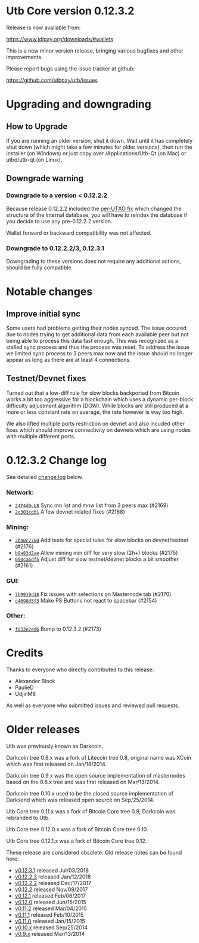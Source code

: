 Utb Core version 0.12.3.2
==========================

Release is now available from:

  <https://www.jdjpay.org/downloads/#wallets>

This is a new minor version release, bringing various bugfixes and other
improvements.

Please report bugs using the issue tracker at github:

  <https://github.com/utbpay/utb/issues>


Upgrading and downgrading
=========================

How to Upgrade
--------------

If you are running an older version, shut it down. Wait until it has completely
shut down (which might take a few minutes for older versions), then run the
installer (on Windows) or just copy over /Applications/Utb-Qt (on Mac) or
utbd/utb-qt (on Linux).

Downgrade warning
-----------------

### Downgrade to a version < 0.12.2.2

Because release 0.12.2.2 included the [per-UTXO fix](release-notes/utb/release-notes-0.12.2.2.md#per-utxo-fix)
which changed the structure of the internal database, you will have to reindex
the database if you decide to use any pre-0.12.2.2 version.

Wallet forward or backward compatibility was not affected.

### Downgrade to 0.12.2.2/3, 0.12.3.1

Downgrading to these versions does not require any additional actions, should be
fully compatible.


Notable changes
===============

Improve initial sync
--------------------

Some users had problems getting their nodes synced. The issue occured due to nodes trying to
get additional data from each available peer but not being able to process this data fast enough.
This was recognized as a stalled sync process and thus the process was reset. To address the issue
we limited sync process to 3 peers max now and the issue should no longer appear as long as there
are at least 4 connections.

Testnet/Devnet fixes
--------------------

Turned out that a low-diff rule for slow blocks backported from Bitcoin works a bit too aggressive for
a blockchain which uses a dynamic per-block difficulty adjustment algorithm (DGW). While blocks are still
produced at a more or less constant rate on average, the rate however is way too high.

We also lifted multiple ports restriction on devnet and also incuded other fixes which should improve
connectivity on devnets which are using nodes with multiple different ports.


0.12.3.2 Change log
===================

See detailed [change log](https://github.com/utbpay/utb/compare/v0.12.3.1...utbpay:v0.12.3.2) below.

### Network:
- [`2474d9cb8`](https://github.com/utbpay/utb/commit/2474d9cb8) Sync mn list and mnw list from 3 peers max (#2169)
- [`2c303cdb1`](https://github.com/utbpay/utb/commit/2c303cdb1) A few devnet related fixes (#2168)

### Mining:
- [`2ba0c7760`](https://github.com/utbpay/utb/commit/2ba0c7760) Add tests for special rules for slow blocks on devnet/testnet (#2176)
- [`b9a83d2ae`](https://github.com/utbpay/utb/commit/b9a83d2ae) Allow mining min diff for very slow (2h+) blocks (#2175)
- [`050cabdf5`](https://github.com/utbpay/utb/commit/050cabdf5) Adjust diff for slow testnet/devnet blocks a bit smoother (#2161)

### GUI:
- [`7b9919d18`](https://github.com/utbpay/utb/commit/7b9919d18) Fix issues with selections on Masternode tab (#2170)
- [`c4698d5f3`](https://github.com/utbpay/utb/commit/c4698d5f3) Make PS Buttons not react to spacebar (#2154)

### Other:
- [`f833e2ed6`](https://github.com/utbpay/utb/commit/f833e2ed6) Bump to 0.12.3.2 (#2173)


Credits
=======

Thanks to everyone who directly contributed to this release:

- Alexander Block
- PaulieD
- UdjinM6

As well as everyone who submitted issues and reviewed pull requests.


Older releases
==============

Utb was previously known as Darkcoin.

Darkcoin tree 0.8.x was a fork of Litecoin tree 0.8, original name was XCoin
which was first released on Jan/18/2014.

Darkcoin tree 0.9.x was the open source implementation of masternodes based on
the 0.8.x tree and was first released on Mar/13/2014.

Darkcoin tree 0.10.x used to be the closed source implementation of Darksend
which was released open source on Sep/25/2014.

Utb Core tree 0.11.x was a fork of Bitcoin Core tree 0.9,
Darkcoin was rebranded to Utb.

Utb Core tree 0.12.0.x was a fork of Bitcoin Core tree 0.10.

Utb Core tree 0.12.1.x was a fork of Bitcoin Core tree 0.12.

These release are considered obsolete. Old release notes can be found here:

- [v0.12.3.1](https://github.com/utbpay/utb/blob/master/doc/release-notes/utb/release-notes-0.12.3.1.md) released Jul/03/2018
- [v0.12.2.3](https://github.com/utbpay/utb/blob/master/doc/release-notes/utb/release-notes-0.12.2.3.md) released Jan/12/2018
- [v0.12.2.2](https://github.com/utbpay/utb/blob/master/doc/release-notes/utb/release-notes-0.12.2.2.md) released Dec/17/2017
- [v0.12.2](https://github.com/utbpay/utb/blob/master/doc/release-notes/utb/release-notes-0.12.2.md) released Nov/08/2017
- [v0.12.1](https://github.com/utbpay/utb/blob/master/doc/release-notes/utb/release-notes-0.12.1.md) released Feb/06/2017
- [v0.12.0](https://github.com/utbpay/utb/blob/master/doc/release-notes/utb/release-notes-0.12.0.md) released Jun/15/2015
- [v0.11.2](https://github.com/utbpay/utb/blob/master/doc/release-notes/utb/release-notes-0.11.2.md) released Mar/04/2015
- [v0.11.1](https://github.com/utbpay/utb/blob/master/doc/release-notes/utb/release-notes-0.11.1.md) released Feb/10/2015
- [v0.11.0](https://github.com/utbpay/utb/blob/master/doc/release-notes/utb/release-notes-0.11.0.md) released Jan/15/2015
- [v0.10.x](https://github.com/utbpay/utb/blob/master/doc/release-notes/utb/release-notes-0.10.0.md) released Sep/25/2014
- [v0.9.x](https://github.com/utbpay/utb/blob/master/doc/release-notes/utb/release-notes-0.9.0.md) released Mar/13/2014

